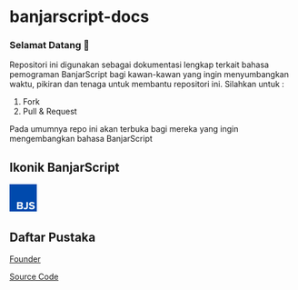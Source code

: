 # banjarscript-docs

### Selamat Datang 👋
Repositori ini digunakan sebagai dokumentasi lengkap terkait bahasa pemograman BanjarScript bagi kawan-kawan yang ingin menyumbangkan waktu, pikiran dan tenaga untuk membantu repositori ini. Silahkan untuk : 

1. Fork 
2. Pull & Request 

Pada umumnya repo ini akan terbuka bagi mereka yang ingin mengembangkan bahasa BanjarScript 

## Ikonik BanjarScript
<img src="asset-support/banjarscript-icon.png">


## Daftar Pustaka
[Founder](https://github.com/jokobim12)

[Source Code](https://github.com/jokobim12/BanjarScript)

